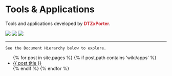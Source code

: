 # Tools & Applications

Tools and applications developed by <span style="color:#CB2D36;font-weight:bold;">DTZxPorter</span>.

<a href="{{ '/wiki/apps/Legion.html' | relative_url }}"><img class="tool-image" src="{{ '/assets/images/tool_legion.png' | relative_url }}"></a>
<a href="{{ '/wiki/apps/Vega.html' | relative_url }}"><img class="tool-image" src="{{ '/assets/images/tool_vega.png' | relative_url }}"></a>
<a href="{{ '/wiki/apps/Wraith-Archon.html' | relative_url }}"><img class="tool-image" src="{{ '/assets/images/tool_archon.png' | relative_url }}"></a>

---

`See the Document Hierarchy below to explore.`

<ul>
  {% for post in site.pages %}
    {% if post.path contains 'wiki/apps' %}
    <li>
      <a href="{{ post.url | relative_url }}">{{ post.title }}</a>
    </li>
    {% endif %}
  {% endfor %}
</ul>